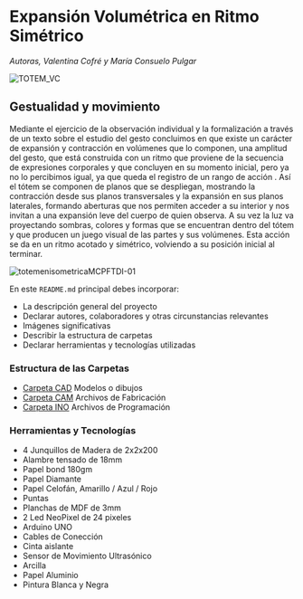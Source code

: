 # Expansión Volumétrica en Ritmo Simétrico
*Autoras, Valentina Cofré y María Consuelo Pulgar* 

![TOTEM_VC](https://user-images.githubusercontent.com/104577571/169634378-f7c1c35d-04d0-4246-8ee5-46878a203ba3.png)

## Gestualidad y movimiento ##

Mediante el ejercicio de la observación individual y la formalización a través de un texto sobre el estudio del gesto concluimos en que existe un carácter de expansión y
contracción en volúmenes que lo componen, una amplitud del gesto, que está construida con un ritmo que proviene de la secuencia de expresiones corporales y que concluyen 
en su momento inicial, pero ya no lo percibimos igual, ya que queda el registro de un rango de acción . Así el tótem se componen de planos que se despliegan, mostrando 
la contracción desde sus planos transversales y la expansión en sus planos laterales, formando aberturas que nos permiten acceder a su interior y nos invitan a una 
expansión leve del cuerpo de quien observa. A su vez la luz va proyectando sombras, colores y formas que se encuentran dentro del tótem y que producen un juego visual de 
las partes y sus volúmenes. Esta acción se da en un ritmo acotado y simétrico, volviendo a su posición inicial al terminar.

![totemenisometricaMCPFTDI-01](https://user-images.githubusercontent.com/104577571/169634536-67d3fd0a-01a9-477b-ad85-793159cbf35b.jpg) 

En este `README.md` principal debes incorporar:
- La descripción general del proyecto
- Declarar autores, colaboradores y otras circunstancias relevantes
- Imágenes significativas
- Describir la estructura de carpetas
- Declarar herramientas y tecnologías utilizadas

### Estructura de las Carpetas ### 
- [Carpeta CAD](https://github.com/valita-ecv/documentacion-proyecto/tree/main/cad) Modelos o dibujos 
- [Carpeta CAM](https://github.com/valita-ecv/documentacion-proyecto/tree/main/cam) Archivos de Fabricación 
- [Carpeta INO](https://github.com/valita-ecv/documentacion-proyecto/tree/main/ino) Archivos de Programación 

### Herramientas y Tecnologías ### 
- 4 Junquillos de Madera de 2x2x200 
- Alambre tensado de 18mm 
- Papel bond 180gm 
- Papel Diamante 
- Papel Celofán, Amarillo / Azul / Rojo 
- Puntas 
- Planchas de MDF de 3mm 
- 2 Led NeoPixel de 24 pixeles 
- Arduino UNO 
- Cables de Conección 
- Cinta aislante 
- Sensor de Movimiento Ultrasónico 
- Arcilla 
- Papel Aluminio 
- Pintura Blanca y Negra 
